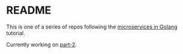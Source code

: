 # README

This is one of a series of repos following the [microservices in Golang](https://ewanvalentine.io/microservices-in-golang-part-1/) tutorial.

Currently working on [part-2](https://ewanvalentine.io/microservices-in-golang-part-2/).
